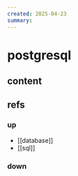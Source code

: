 ```yaml
---
created: 2025-04-23
summary:
---
```


# postgresql

## content



## refs

### up

- [[database]]
- [[sql]]

### down

